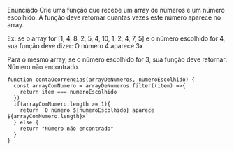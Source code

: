 Enunciado
Crie uma função que recebe um array de números e um número escolhido. A função deve retornar quantas vezes este número aparece no array.

Ex: se o array for [1, 4, 8, 2, 5, 4, 10, 1, 2, 4, 7, 5] e o número escolhido for 4, sua função deve dizer: O número 4 aparece 3x

Para o mesmo array, se o número escolhido for 3, sua função deve retornar: Número não encontrado.

~~~
function contaOcorrencias(arrayDeNumeros, numeroEscolhido) {
  const arrayComNumero = arrayDeNumeros.filter((item) =>{
    return item === numeroEscolhido
  })
  if(arrayComNumero.length >= 1){
    return `O número ${numeroEscolhido} aparece ${arrayComNumero.length}x`
  } else {
    return "Número não encontrado"
  }
}
~~~